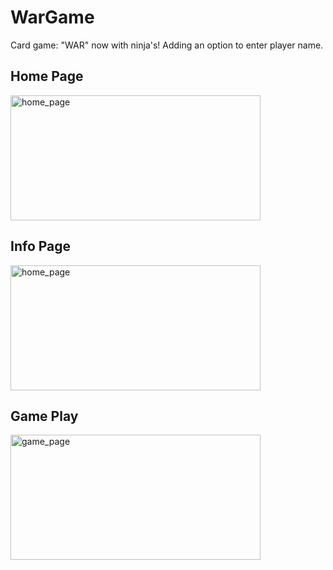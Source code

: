 # WarGame
Card game: "WAR" now with ninja's!
Adding an option to enter player name.

## Home Page
<img src="https://user-images.githubusercontent.com/62396197/163382298-2c256ba3-5e77-43a9-906e-f01e23421fba.png" alt="home_page" width="400" height="200"/>

## Info Page
<img src="https://user-images.githubusercontent.com/62396197/163382299-2ebd7cae-922d-433e-89d9-33fab28f3038.png" alt="home_page" width="400" height="200"/>

## Game Play
<img src="https://user-images.githubusercontent.com/62396197/163382301-6f81f138-3b90-452e-8574-fa78db421df4.png" alt="game_page" width="400" height="200"/>


